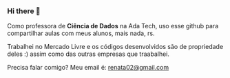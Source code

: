 ### Hi there 👋

Como professora de **Ciência de Dados** na Ada Tech, uso esse github para compartilhar aulas com meus alunos, mais nada, rs.

Trabalhei no Mercado Livre e os códigos desenvolvidos são de propriedade deles :) assim como das outras empresas que traabalhei.

Precisa falar comigo?
Meu email é: renata02@gmail.com



<!--
**remarchese/remarchese** is a ✨ _special_ ✨ repository because its `README.md` (this file) appears on your GitHub profile.

Here are some ideas to get you started:

- 🔭 I’m currently working on ...
- 🌱 I’m currently learning ...
- 👯 I’m looking to collaborate on ...
- 🤔 I’m looking for help with ...
- 💬 Ask me about ...
- 📫 How to reach me: ...
- 😄 Pronouns: ...
- ⚡ Fun fact: ...
-->
